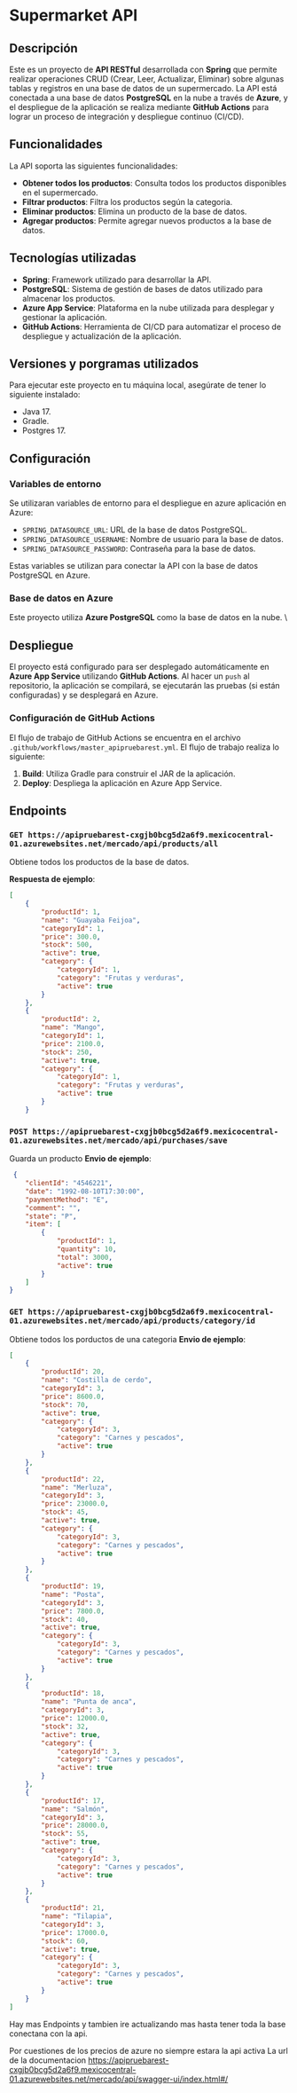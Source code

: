 # Supermarket API

## Descripción

Este es un proyecto de **API RESTful** desarrollada con **Spring** que permite realizar operaciones CRUD (Crear, Leer, Actualizar, Eliminar) sobre algunas tablas y registros en una base de datos de un supermercado. La API está conectada a una base de datos **PostgreSQL** en la nube a través de **Azure**, y el despliegue de la aplicación se realiza mediante **GitHub Actions** para lograr un proceso de integración y despliegue continuo (CI/CD).


## Funcionalidades

La API soporta las siguientes funcionalidades:

- **Obtener todos los productos**: Consulta todos los productos disponibles en el supermercado.
- **Filtrar productos**: Filtra los productos según la categoria.
- **Eliminar productos**: Elimina un producto de la base de datos.
- **Agregar productos**: Permite agregar nuevos productos a la base de datos.

## Tecnologías utilizadas

- **Spring**: Framework utilizado para desarrollar la API.
- **PostgreSQL**: Sistema de gestión de bases de datos utilizado para almacenar los productos.
- **Azure App Service**: Plataforma en la nube utilizada para desplegar y gestionar la aplicación.
- **GitHub Actions**: Herramienta de CI/CD para automatizar el proceso de despliegue y actualización de la aplicación.

## Versiones y porgramas utilizados

Para ejecutar este proyecto en tu máquina local, asegúrate de tener lo siguiente instalado:

- Java 17.
- Gradle.
- Postgres 17.

## Configuración

### Variables de entorno

Se utilizaran variables de entorno para el despliegue en azure aplicación en Azure:

- `SPRING_DATASOURCE_URL`: URL de la base de datos PostgreSQL.
- `SPRING_DATASOURCE_USERNAME`: Nombre de usuario para la base de datos.
- `SPRING_DATASOURCE_PASSWORD`: Contraseña para la base de datos.

Estas variables se utilizan para conectar la API con la base de datos PostgreSQL en Azure.

### Base de datos en Azure

Este proyecto utiliza **Azure PostgreSQL** como la base de datos en la nube. \

## Despliegue

El proyecto está configurado para ser desplegado automáticamente en **Azure App Service** utilizando **GitHub Actions**. Al hacer un `push` al repositorio, la aplicación se compilará, se ejecutarán las pruebas (si están configuradas) y se desplegará en Azure.

### Configuración de GitHub Actions

El flujo de trabajo de GitHub Actions se encuentra en el archivo `.github/workflows/master_apipruebarest.yml`. El flujo de trabajo realiza lo siguiente:

1. **Build**: Utiliza Gradle para construir el JAR de la aplicación.
2. **Deploy**: Despliega la aplicación en Azure App Service.

## Endpoints

### `GET https://apipruebarest-cxgjb0bcg5d2a6f9.mexicocentral-01.azurewebsites.net/mercado/api/products/all`

Obtiene todos los productos de la base de datos.

**Respuesta de ejemplo**:

```json
[
    {
        "productId": 1,
        "name": "Guayaba Feijoa",
        "categoryId": 1,
        "price": 300.0,
        "stock": 500,
        "active": true,
        "category": {
            "categoryId": 1,
            "category": "Frutas y verduras",
            "active": true
        }
    },
    {
        "productId": 2,
        "name": "Mango",
        "categoryId": 1,
        "price": 2100.0,
        "stock": 250,
        "active": true,
        "category": {
            "categoryId": 1,
            "category": "Frutas y verduras",
            "active": true
        }
    }
```

### `POST https://apipruebarest-cxgjb0bcg5d2a6f9.mexicocentral-01.azurewebsites.net/mercado/api/purchases/save`
Guarda un producto
**Envio de ejemplo**:

```json
 {
    "clientId": "4546221",
    "date": "1992-08-10T17:30:00",
    "paymentMethod": "E",
    "comment": "",
    "state": "P",
    "item": [
        {
            "productId": 1,
            "quantity": 10,
            "total": 3000,
            "active": true
        }
    ]
}
```
### `GET https://apipruebarest-cxgjb0bcg5d2a6f9.mexicocentral-01.azurewebsites.net/mercado/api/products/category/id`
Obtiene todos los porductos de una categoria
**Envio de ejemplo**:

```json
[
    {
        "productId": 20,
        "name": "Costilla de cerdo",
        "categoryId": 3,
        "price": 8600.0,
        "stock": 70,
        "active": true,
        "category": {
            "categoryId": 3,
            "category": "Carnes y pescados",
            "active": true
        }
    },
    {
        "productId": 22,
        "name": "Merluza",
        "categoryId": 3,
        "price": 23000.0,
        "stock": 45,
        "active": true,
        "category": {
            "categoryId": 3,
            "category": "Carnes y pescados",
            "active": true
        }
    },
    {
        "productId": 19,
        "name": "Posta",
        "categoryId": 3,
        "price": 7800.0,
        "stock": 40,
        "active": true,
        "category": {
            "categoryId": 3,
            "category": "Carnes y pescados",
            "active": true
        }
    },
    {
        "productId": 18,
        "name": "Punta de anca",
        "categoryId": 3,
        "price": 12000.0,
        "stock": 32,
        "active": true,
        "category": {
            "categoryId": 3,
            "category": "Carnes y pescados",
            "active": true
        }
    },
    {
        "productId": 17,
        "name": "Salmón",
        "categoryId": 3,
        "price": 28000.0,
        "stock": 55,
        "active": true,
        "category": {
            "categoryId": 3,
            "category": "Carnes y pescados",
            "active": true
        }
    },
    {
        "productId": 21,
        "name": "Tilapia",
        "categoryId": 3,
        "price": 17000.0,
        "stock": 60,
        "active": true,
        "category": {
            "categoryId": 3,
            "category": "Carnes y pescados",
            "active": true
        }
    }
]
```
Hay mas Endpoints y tambien ire actualizando mas hasta tener toda la base conectana con la api.

Por cuestiones de los precios de azure no siempre estara la api activa
La url de la documentacion
https://apipruebarest-cxgjb0bcg5d2a6f9.mexicocentral-01.azurewebsites.net/mercado/api/swagger-ui/index.html#/



